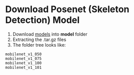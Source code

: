 # Download Posenet (Skeleton Detection) Model

1. Download [models](https://drive.google.com/open?id=1UcNbGZyIS8tt-OwhwiP6o1PxbK4V5j1i) into **model** folder
2. Extracting the .tar.gz files
3. The folder tree looks like:

```
mobilenet_v1_050
mobilenet_v1_075
mobilenet_v1_100
mobilenet_v1_101
```

